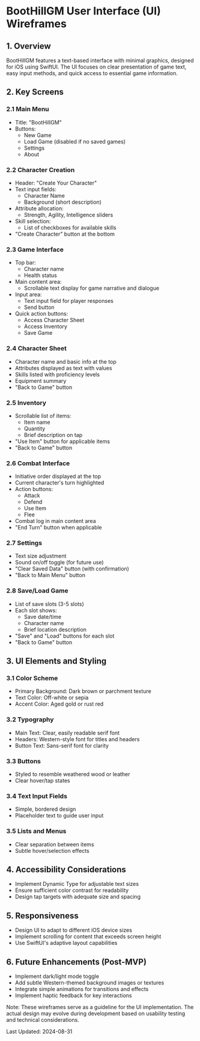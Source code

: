 # BootHillGM User Interface (UI) Wireframes

## 1. Overview
BootHillGM features a text-based interface with minimal graphics, designed for iOS using SwiftUI. The UI focuses on clear presentation of game text, easy input methods, and quick access to essential game information.

## 2. Key Screens

### 2.1 Main Menu
- Title: "BootHillGM"
- Buttons:
  - New Game
  - Load Game (disabled if no saved games)
  - Settings
  - About

### 2.2 Character Creation
- Header: "Create Your Character"
- Text input fields:
  - Character Name
  - Background (short description)
- Attribute allocation:
  - Strength, Agility, Intelligence sliders
- Skill selection:
  - List of checkboxes for available skills
- "Create Character" button at the bottom

### 2.3 Game Interface
- Top bar:
  - Character name
  - Health status
- Main content area:
  - Scrollable text display for game narrative and dialogue
- Input area:
  - Text input field for player responses
  - Send button
- Quick action buttons:
  - Access Character Sheet
  - Access Inventory
  - Save Game

### 2.4 Character Sheet
- Character name and basic info at the top
- Attributes displayed as text with values
- Skills listed with proficiency levels
- Equipment summary
- "Back to Game" button

### 2.5 Inventory
- Scrollable list of items:
  - Item name
  - Quantity
  - Brief description on tap
- "Use Item" button for applicable items
- "Back to Game" button

### 2.6 Combat Interface
- Initiative order displayed at the top
- Current character's turn highlighted
- Action buttons:
  - Attack
  - Defend
  - Use Item
  - Flee
- Combat log in main content area
- "End Turn" button when applicable

### 2.7 Settings
- Text size adjustment
- Sound on/off toggle (for future use)
- "Clear Saved Data" button (with confirmation)
- "Back to Main Menu" button

### 2.8 Save/Load Game
- List of save slots (3-5 slots)
- Each slot shows:
  - Save date/time
  - Character name
  - Brief location description
- "Save" and "Load" buttons for each slot
- "Back to Game" button

## 3. UI Elements and Styling

### 3.1 Color Scheme
- Primary Background: Dark brown or parchment texture
- Text Color: Off-white or sepia
- Accent Color: Aged gold or rust red

### 3.2 Typography
- Main Text: Clear, easily readable serif font
- Headers: Western-style font for titles and headers
- Button Text: Sans-serif font for clarity

### 3.3 Buttons
- Styled to resemble weathered wood or leather
- Clear hover/tap states

### 3.4 Text Input Fields
- Simple, bordered design
- Placeholder text to guide user input

### 3.5 Lists and Menus
- Clear separation between items
- Subtle hover/selection effects

## 4. Accessibility Considerations
- Implement Dynamic Type for adjustable text sizes
- Ensure sufficient color contrast for readability
- Design tap targets with adequate size and spacing

## 5. Responsiveness
- Design UI to adapt to different iOS device sizes
- Implement scrolling for content that exceeds screen height
- Use SwiftUI's adaptive layout capabilities

## 6. Future Enhancements (Post-MVP)
- Implement dark/light mode toggle
- Add subtle Western-themed background images or textures
- Integrate simple animations for transitions and effects
- Implement haptic feedback for key interactions

Note: These wireframes serve as a guideline for the UI implementation. The actual design may evolve during development based on usability testing and technical considerations.

Last Updated: 2024-08-31
